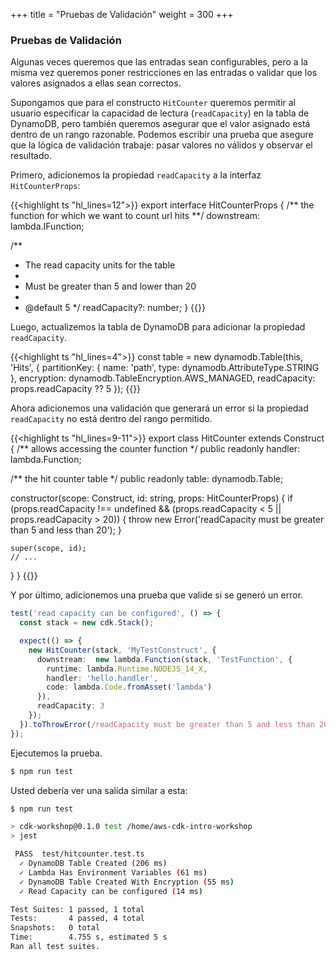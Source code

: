 +++
title = "Pruebas de Validación"
weight = 300
+++

### Pruebas de Validación

Algunas veces queremos que las entradas sean configurables, pero a la misma vez queremos poner restricciones en las entradas o validar que los valores asignados a ellas sean correctos.

Supongamos que para el constructo `HitCounter` queremos permitir al usuario especificar la capacidad de lectura (`readCapacity`) en la tabla de DynamoDB, pero también queremos asegurar que el valor asignado está dentro de un rango razonable. Podemos escribir una prueba que asegure que la lógica de validación trabaje: pasar valores no válidos y observar el resultado.

Primero, adicionemos la propiedad `readCapacity` a la interfaz `HitCounterProps`:

{{<highlight ts "hl_lines=12">}}
export interface HitCounterProps {
  /** the function for which we want to count url hits **/
  downstream: lambda.IFunction;

  /**
   * The read capacity units for the table
   *
   * Must be greater than 5 and lower than 20
   *
   * @default 5
   */
  readCapacity?: number;
}
{{</highlight>}}

Luego, actualizemos la tabla de DynamoDB para adicionar la propiedad `readCapacity`.

{{<highlight ts "hl_lines=4">}}
const table = new dynamodb.Table(this, 'Hits', {
  partitionKey: { name: 'path', type: dynamodb.AttributeType.STRING },
  encryption: dynamodb.TableEncryption.AWS_MANAGED,
  readCapacity: props.readCapacity ?? 5
});
{{</highlight>}}

Ahora adicionemos una validación que generará un error si la propiedad `readCapacity` no está dentro del rango permitido.

{{<highlight ts "hl_lines=9-11">}}
export class HitCounter extends Construct {
  /** allows accessing the counter function */
  public readonly handler: lambda.Function;

  /** the hit counter table */
  public readonly table: dynamodb.Table;

  constructor(scope: Construct, id: string, props: HitCounterProps) {
    if (props.readCapacity !== undefined && (props.readCapacity < 5 || props.readCapacity > 20)) {
      throw new Error('readCapacity must be greater than 5 and less than 20');
    }

    super(scope, id);
    // ...
  }
}
{{</highlight>}}

Y por último, adicionemos una prueba que valide si se generó un error.

```typescript
test('read capacity can be configured', () => {
  const stack = new cdk.Stack();

  expect(() => {
    new HitCounter(stack, 'MyTestConstruct', {
      downstream:  new lambda.Function(stack, 'TestFunction', {
        runtime: lambda.Runtime.NODEJS_14_X,
        handler: 'hello.handler',
        code: lambda.Code.fromAsset('lambda')
      }),
      readCapacity: 3
    });
  }).toThrowError(/readCapacity must be greater than 5 and less than 20/);
});
```

Ejecutemos la prueba.

```bash
$ npm run test
```

Usted debería ver una salida similar a esta:

```bash
$ npm run test

> cdk-workshop@0.1.0 test /home/aws-cdk-intro-workshop
> jest

 PASS  test/hitcounter.test.ts
  ✓ DynamoDB Table Created (206 ms)
  ✓ Lambda Has Environment Variables (61 ms)
  ✓ DynamoDB Table Created With Encryption (55 ms)
  ✓ Read Capacity can be configured (14 ms)

Test Suites: 1 passed, 1 total
Tests:       4 passed, 4 total
Snapshots:   0 total
Time:        4.755 s, estimated 5 s
Ran all test suites.
```
